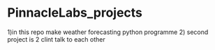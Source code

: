 # PinnacleLabs_projects
1)in this repo make weather forecasting python programme
2) second project is 2 clint talk to each other
